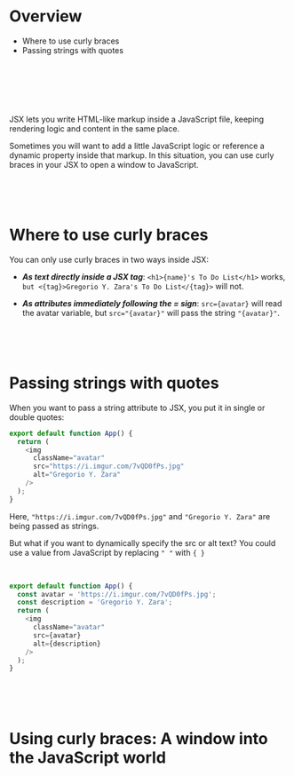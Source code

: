 # Overview

- Where to use curly braces 
- Passing strings with quotes

&nbsp;

&nbsp;

&nbsp;

JSX lets you write HTML-like markup inside a JavaScript file, keeping rendering logic and content in the same place.

Sometimes you will want to add a little JavaScript logic or reference a dynamic property inside that markup. In this situation, you can use curly braces in your JSX to open a window to JavaScript.

&nbsp;

&nbsp;

# Where to use curly braces 

You can only use curly braces in two ways inside JSX:

* ***As text directly inside a JSX tag***: `<h1>{name}'s To Do List</h1>` works, `but <{tag}>Gregorio Y. Zara's To Do List</{tag}>` will not.

* ***As attributes immediately following the = sign***: `src={avatar}` will read the avatar variable, but `src="{avatar}"` will pass the string `"{avatar}"`.

&nbsp;

&nbsp;

# Passing strings with quotes

When you want to pass a string attribute to JSX, you put it in single or double quotes:

```js
export default function App() {
  return (
    <img
      className="avatar"
      src="https://i.imgur.com/7vQD0fPs.jpg"
      alt="Gregorio Y. Zara"
    />
  );
}

```

Here, `"https://i.imgur.com/7vQD0fPs.jpg"` and `"Gregorio Y. Zara"` are being passed as strings.

But what if you want to dynamically specify the src or alt text? You could use a value from JavaScript by replacing `" "` with `{ }`

&nbsp;

```js
export default function App() {
  const avatar = 'https://i.imgur.com/7vQD0fPs.jpg';
  const description = 'Gregorio Y. Zara';
  return (
    <img
      className="avatar"
      src={avatar}
      alt={description}
    />
  );
}
```

&nbsp;

&nbsp;

# Using curly braces: A window into the JavaScript world 

&nbsp;

&nbsp;

&nbsp;




&nbsp;



&nbsp;

&nbsp;

&nbsp;



&nbsp;

&nbsp;

&nbsp;



&nbsp;

&nbsp;

&nbsp;



&nbsp;

&nbsp;

&nbsp;



&nbsp;


